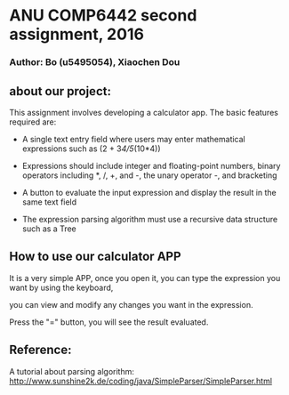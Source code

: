 # ANU COMP6442 second assignment, 2016

### Author: Bo (u5495054), Xiaochen Dou 

## about our project:
This assignment involves developing a calculator app. The basic features required are:

* A single text entry field where users may enter mathematical expressions such as (2 + 3*4/5*(10*4))

* Expressions should include integer and floating-point numbers, binary operators including *, /, +, and -, the unary operator -, and bracketing

* A button to evaluate the input expression and display the result in the same text field

* The expression parsing algorithm must use a recursive data structure such as a Tree

## How to use our calculator APP

 It is a very simple APP, once you open it, you can type the expression you want by using the keyboard, 
 
 you can view and modify any changes you want in the expression.
 
 Press the "=" button, you will see the result evaluated.
 
## Reference:
A tutorial about parsing algorithm:
http://www.sunshine2k.de/coding/java/SimpleParser/SimpleParser.html